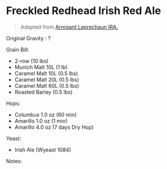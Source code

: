 Freckled Redhead Irish Red Ale
===

> Adapted from [Arrogant Leprechaun IRA.](http://beersmithrecipes.com/viewrecipe/81319/arrogant-leprechaun-ira)

Original Gravity : ?

Grain Bill:

* 2-row (10 lbs)
* Munich Malt 10L (1 lb)
* Caramel Malt 10L (0.5 lbs)
* Caramel Malt 20L (0.5 lbs)
* Caramel Malt 60L (0.5 lbs)
* Roasted Barley (0.5 lbs)

Hops:

* Columbus 1.0 oz (60 min)
* Amarillo 1.0 oz (1 min)
* Amarillo 4.0 oz (7 days Dry Hop)

Yeast:

* Irish Ale (Wyeast 1084)

Notes:

